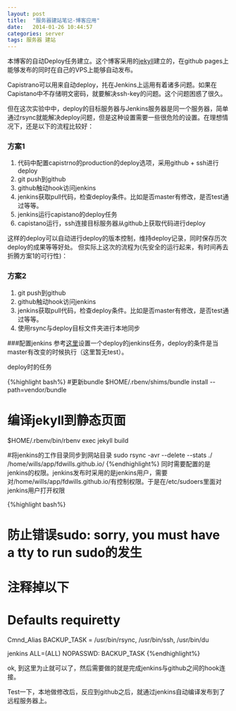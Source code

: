 ```yaml
---
layout: post
title:  "服务器建站笔记-博客应用"
date:   2014-01-26 10:44:57
categories: server
tags: 服务器 建站
---
```

本博客的自动Deploy任务建立。这个博客采用的[jekyll][jekyll]建立的，在github pages上能够发布的同时在自己的VPS上能够自动发布。

Capistrano可以用来自动deploy，扥在Jenkins上运用有着诸多问题。如果在Capistano中不存储明文密码，就要解决ssh-key的问题。这个问题困惑了很久。

但在这次实验中中，deploy的目标服务器与Jenkins服务器是同一个服务器，简单通过rsync就能解决deploy问题，但是这种设置需要一些很危险的设置。在理想情况下，还是以下的流程比较好：

### 方案1
1. 代码中配置capistrno的production的deploy选项，采用github + ssh进行deploy
2. git push到github
3. github触动hook访问jenkins
4. jenkins获取pull代码，检查deploy条件。比如是否master有修改，是否test通过等等。
5. jenkins运行capistano的deploy任务
6. capistano运行，ssh连接目标服务器从github上获取代码进行deploy

这样的deploy可以自动进行deploy的版本控制，维持deploy记录，同时保存历次deploy的成果等等好处。
但实际上这次的流程为(先安全的运行起来，有时间再去折腾方案1的可行性)：

### 方案2
1. git push到github
2. github触动hook访问jenkins
3. jenkins获取pull代码，检查deploy条件。比如是否master有修改，是否test通过等等。
4. 使用rsync与deploy目标文件夹进行本地同步

###配置jenkins
参考[这里][jenkins-setting]设置一个deploy的jenkins任务，deploy的条件是当master有改变的时候执行（这里暂无test）。

deploy时的任务

{%highlight bash%}
#更新bundle
$HOME/.rbenv/shims/bundle install --path=vendor/bundle

# 编译jekyll到静态页面
$HOME/.rbenv/bin/rbenv exec jekyll build

#将jenkins的工作目录同步到网站目录
sudo rsync -avr --delete --stats ./ /home/wills/app/fdwills.github.io/
{%endhighlight%}
同时需要配置的是jenkins的权限。jenkins发布时采用的是jenkins用户，需要对/home/wills/app/fdwills.github.io/有控制权限。于是在/etc/sudoers里面对jenkins用户打开权限

{%highlight bash%}
# 防止错误sudo: sorry, you must have a tty to run sudo的发生
# 注释掉以下
# Defaults    requiretty

Cmnd_Alias BACKUP_TASK = /usr/bin/rsync, /usr/bin/ssh, /usr/bin/du

jenkins ALL=(ALL) NOPASSWD: BACKUP_TASK
{%endhighlight%}

ok, 到这里为止就可以了，然后需要做的就是完成jenkins与github之间的hook连接。

Test一下，本地做修改后，反应到github之后，就通过jenkins自动编译发布到了远程服务器上。

[jenkins-setting]: /server/2014/01/24/build-your-site-5.html
[jekyll]: http://jekyllrb.com/

